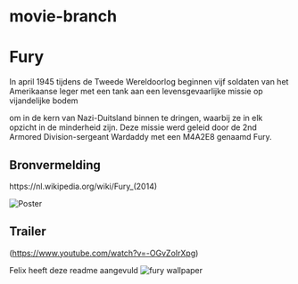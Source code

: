 # movie-branch

<!DOCTYPE html>
<html lang="en">
<head>
    <meta charset="UTF-8">
    <meta name="viewport" content="width=device-width, initial-scale=1.0">
</head>
<body>
    
<h1>Fury</h1>
<p>In april 1945 tijdens de Tweede Wereldoorlog beginnen vijf soldaten van het Amerikaanse leger met een tank aan een levensgevaarlijke missie op vijandelijke bodem </p>
<p>om in de kern van Nazi-Duitsland binnen te dringen, waarbij ze in elk opzicht in de minderheid zijn. Deze missie werd geleid door de 2nd Armored Division-sergeant Wardaddy met een M4A2E8 genaamd Fury.</p>

<h2>Bronvermelding</h2>
<p>https://nl.wikipedia.org/wiki/Fury_(2014)</p>

<img src="img/fury.jpg" alt="Poster">

## Trailer
(https://www.youtube.com/watch?v=-OGvZoIrXpg)


Felix heeft deze readme aangevuld
<img src="img/fury__2014__wallpaper.jpg" alt="fury wallpaper">

</body>
</html>
